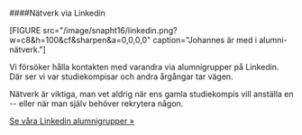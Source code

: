 ####Nätverk via Linkedin

[FIGURE src="/image/snapht16/linkedin.png?w=c8&h=100&cf&sharpen&a=0,0,0,0" caption="Johannes är med i alumni-nätverk."]

Vi försöker hålla kontakten med varandra via alumnigrupper på Linkedin. Där ser vi var studiekompisar och andra årgångar tar vägen.

Nätverk är viktiga, man vet aldrig när ens gamla studiekompis vill anställa en --  eller när man själv behöver rekrytera någon.

[Se våra Linkedin alumnigrupper »](social/linkedin)
